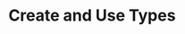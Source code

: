 ---
layout: default
title: Create and Use Types
has_children: true
parent: Exam 70-483
permalink: /c-sharp/create-and-use-types/
nav_order: 2
---